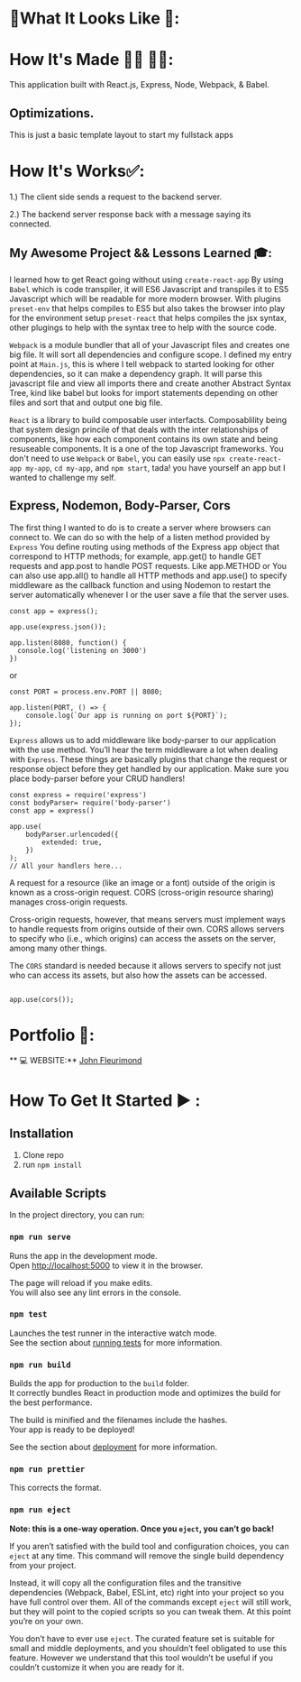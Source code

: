 # :checkered_flag:What It Looks Like :checkered_flag:: 

# How It's Made :nut_and_bolt:🔨 :hammer::wrench::
 This application built with React.js, Express, Node, Webpack, & Babel.

## Optimizations.
This is just a basic template layout to start my fullstack apps


 # How It's Works:white_check_mark::
1.) The client side sends a request to the backend server.

2.) The backend server response back with a message saying its connected.

## My Awesome Project && Lessons Learned :mortar_board::

I learned how to get React going without using `create-react-app` By using `Babel` which is code transpiler, it will ES6 Javascript and transpiles it to ES5 Javascript which will be readable for more modern browser. With plugins `preset-env` that helps compiles to ES5 but also takes the browser into play for the environment setup  `preset-react` that helps compiles the jsx syntax, other plugings to help with the syntax tree to help with the source code. 

`Webpack` is a module bundler that all of your Javascript files and creates one big file. It will sort all dependencies and configure scope. I defined my entry point at `Main.js`, this is where I tell webpack to started looking for other dependencies, so it can make a dependency graph. It will parse this javascript file and view all imports there and create another Abstract Syntax Tree, kind like babel but looks for import statements depending on other files and sort that and output one big file.

`React` is a library to build composable user interfacts. Composablility being that system design princile of that deals with the inter relationships of components, like how each component contains its own state and being resuseable components. It is a one of the top Javascript frameworks. You don't need to use `Webpack` or `Babel`, you can easily use `npx create-react-app my-app`, `cd my-app`, and `npm start`, tada! you have yourself an app but I wanted to challenge my self.

## Express, Nodemon, Body-Parser, Cors

The first thing I wanted to do is to create a server where browsers can connect to. We can do so with the help of a listen method provided by `Express` You define routing using methods of the Express app object that correspond to HTTP methods; for example, app.get() to handle GET requests and app.post to handle POST requests. Like app.METHOD or You can also use app.all() to handle all HTTP methods and app.use() to specify middleware as the callback function and using Nodemon to restart the server automatically whenever I or the user save a file that the server uses.

```const express = require('express');
const app = express();

app.use(express.json());
```

```//------
app.listen(8080, function() {
  console.log('listening on 3000')
})
```
or 

```//------
const PORT = process.env.PORT || 8080;

app.listen(PORT, () => {
    console.log(`Our app is running on port ${PORT}`);
});
```

`Express` allows us to add middleware like body-parser to our application with the use method. You’ll hear the term middleware a lot when dealing with `Express`. These things are basically plugins that change the request or response object before they get handled by our application. Make sure you place body-parser before your CRUD handlers!

```//------
const express = require('express')
const bodyParser= require('body-parser')
const app = express()

app.use(
    bodyParser.urlencoded({
        extended: true,
    })
);
// All your handlers here...
```
A request for a resource (like an image or a font) outside of the origin is known as a cross-origin request. CORS (cross-origin resource sharing) manages cross-origin requests.

Cross-origin requests, however, that means servers must implement ways to handle requests from origins outside of their own. CORS allows servers to specify who (i.e., which origins) can access the assets on the server, among many other things.

The `CORS` standard is needed because it allows servers to specify not just who can access its assets, but also how the assets can be accessed.

```const cors = require('cors');

app.use(cors());
```


# Portfolio :open_file_folder::

** :computer:   WEBSITE:** [John Fleurimond](http://johnfleurimond.com)

# How To Get It Started :arrow_forward: :

## Installation

1. Clone repo
2. run `npm install`

## Available Scripts

In the project directory, you can run:

### `npm run serve`

Runs the app in the development mode.<br>
Open [http://localhost:5000](http://localhost:5000) to view it in the browser.

The page will reload if you make edits.<br>
You will also see any lint errors in the console.

### `npm test`

Launches the test runner in the interactive watch mode.<br>
See the section about [running tests](#running-tests) for more information.

### `npm run build`

Builds the app for production to the `build` folder.<br>
It correctly bundles React in production mode and optimizes the build for the best performance.

The build is minified and the filenames include the hashes.<br>
Your app is ready to be deployed!

See the section about [deployment](#deployment) for more information.
### `npm run prettier`
This corrects the format.

### `npm run eject`

**Note: this is a one-way operation. Once you `eject`, you can’t go back!**


If you aren’t satisfied with the build tool and configuration choices, you can `eject` at any time. This command will remove the single build dependency from your project.

Instead, it will copy all the configuration files and the transitive dependencies (Webpack, Babel, ESLint, etc) right into your project so you have full control over them. All of the commands except `eject` will still work, but they will point to the copied scripts so you can tweak them. At this point you’re on your own.

You don’t have to ever use `eject`. The curated feature set is suitable for small and middle deployments, and you shouldn’t feel obligated to use this feature. However we understand that this tool wouldn’t be useful if you couldn’t customize it when you are ready for it.